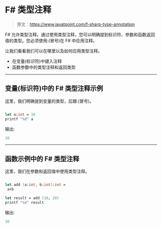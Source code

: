 # F# 类型注释

> 原文：<https://www.javatpoint.com/f-sharp-type-annotation>

F# 允许类型注释。通过使用类型注释，您可以明确提到标识符、参数和函数返回值的类型。您必须使用:(冒号)在 F# 中应用注释。

让我们看看我们可以在哪里以及如何应用类型注释。

*   在变量(标识符)中键入注释
*   函数参数中的类型注释和返回类型

* * *

## 变量(标识符)中的 F# 类型注释示例

这里，我们明确提到变量的类型，后跟:(冒号)。

```fsharp

let a:int = 10
printf "%d" a

```

输出:

```fsharp
10

```

* * *

## 函数示例中的 F# 类型注释

这里，我们在参数和返回值中使用类型注释。

```fsharp

let add (a:int, b:int):int = 
 a+b

let result = add (10, 20)
printf "%d" result

```

输出:

```fsharp
30

```